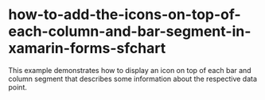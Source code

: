 # how-to-add-the-icons-on-top-of-each-column-and-bar-segment-in-xamarin-forms-sfchart
This example demonstrates how to display an icon on top of each bar and column segment that describes some information about the respective data point.
